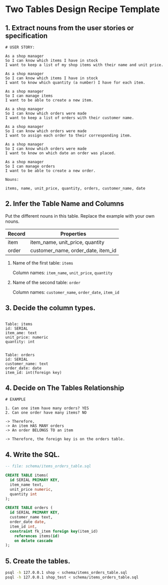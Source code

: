 # Two Tables Design Recipe Template

## 1. Extract nouns from the user stories or specification

```
# USER STORY:

As a shop manager
So I can know which items I have in stock
I want to keep a list of my shop items with their name and unit price.

As a shop manager
So I can know which items I have in stock
I want to know which quantity (a number) I have for each item.

As a shop manager
So I can manage items
I want to be able to create a new item.

As a shop manager
So I can know which orders were made
I want to keep a list of orders with their customer name.

As a shop manager
So I can know which orders were made
I want to assign each order to their corresponding item.

As a shop manager
So I can know which orders were made
I want to know on which date an order was placed. 

As a shop manager
So I can manage orders
I want to be able to create a new order.
```

```
Nouns:

items, name, unit_price, quantity, orders, customer_name, date
```

## 2. Infer the Table Name and Columns

Put the different nouns in this table. Replace the example with your own nouns.

| Record                | Properties          |
| --------------------- | ------------------  |
| item                  | item_name, unit_price, quantity
| order                 | customer_name, order_date, item_id

1. Name of the first table: `items` 

    Column names: `item_name`, `unit_price`, `quantity`

2. Name of the second table: `order` 

    Column names: `customer_name`, `order_date`, `item_id`

## 3. Decide the column types.

```

Table: items
id: SERIAL
item_ame: text
unit_price: numeric
quantity: int


Table: orders
id: SERIAL
customer_name: text
order_date: date
item_id: int(foreign key)
```

## 4. Decide on The Tables Relationship


```
# EXAMPLE

1. Can one item have many orders? YES
2. Can one order have many items? NO

-> Therefore,
-> An item HAS MANY orders
-> An order BELONGS TO an item

-> Therefore, the foreign key is on the orders table.
```

## 4. Write the SQL.

```sql
-- file: schema/items_orders_table.sql

CREATE TABLE items(
  id SERIAL PRIMARY KEY,
  item_name text,
  unit_price numeric,
  quantity int
);

CREATE TABLE orders (
  id SERIAL PRIMARY KEY,
  customer_name text,
  order_date date,
  item_id int,
  constraint fk_item foreign key(item_id)
    references items(id)
    on delete cascade
);

```

## 5. Create the tables.

```bash
psql -h 127.0.0.1 shop < schema/items_orders_table.sql
psql -h 127.0.0.1 shop_test < schema/items_orders_table.sql
```

